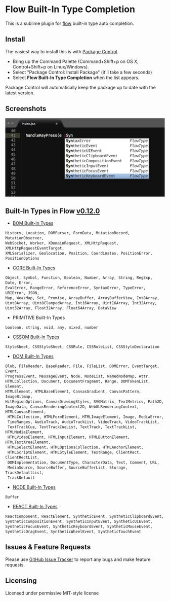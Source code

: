 # Flow Built-In Type Completion

This is a sublime plugin for [flow](https://github.com/facebook/flow) built-in type auto completion.

## Install

The easiest way to install this is with [Package Control](https://sublime.wbond.net/).

 * Bring up the Command Palette (Command+Shift+p on OS X, Control+Shift+p on Linux/Windows).
 * Select "Package Control: Install Package" (it'll take a few seconds)
 * Select **Flow Built-In Type Completion** when the list appears.

Package Control will automatically keep the package up to date with the latest version.

## Screenshots
![sample](https://raw.githubusercontent.com/xinchaobeta/flow-builtin-type-completion/master/screenshots/sample.png)


## Built-In Types in Flow [v0.12.0](https://github.com/facebook/flow/releases/tag/v0.12.0)

- [BOM Built-In Types](https://github.com/facebook/flow/blob/v0.12.0/lib/bom.js)

```
History, Location, DOMParser, FormData, MutationRecord, MutationObserver, 
WebSocket, Worker, XDomainRequest, XMLHttpRequest, XMLHttpRequestEventTarget, 
XMLSerializer, Geolocation, Position, Coordinates, PositionError, 
PositionOptions
```

- [CORE Built-In Types](https://github.com/facebook/flow/blob/v0.12.0/lib/core.js)

```
Object, Symbol, Function, Boolean, Number, Array, String, RegExp, Date, Error, 
EvalError, RangeError, ReferenceError, SyntaxError, TypeError, URIError, JSON, 
Map, WeakMap, Set, Promise, ArrayBuffer, ArrayBufferView, Int8Array, 
Uint8Array, Uint8ClampedArray, Int16Array, Uint16Array, Int32Array, 
Uint32Array, Float32Array, Float64Array, DataView
```

- PRIMITIVE Built-In Types

```
boolean, string, void, any, mixed, number
```

- [CSSOM Built-In Types](https://github.com/facebook/flow/blob/v0.12.0/lib/cssom.js)

```
StyleSheet, CSSStyleSheet, CSSRule, CSSRuleList, CSSStyleDeclaration
```

- [DOM Built-In Types](https://github.com/facebook/flow/blob/v0.12.0/lib/dom.js)

```
Blob, FileReader, BaseReader, File, FileList, DOMError, EventTarget, Event, 
ProgressEvent, MessageEvent, Node, NodeList, NamedNodeMap, Attr, 
HTMLCollection, Document, DocumentFragment, Range, DOMTokenList, Element, 
HTMLElement, HTMLBaseElement, CanvasGradient, CanvasPattern, ImageBitmap, 
HitRegionOptions, CanvasDrawingStyles, SVGMatrix, TextMetrics, Path2D, 
ImageData, CanvasRenderingContext2D, WebGLRenderingContext, HTMLCanvasElement,
 HTMLCollection, HTMLFormElement, HTMLImageElement, Image, MediaError, 
 TimeRanges, AudioTrack, AudioTrackList, VideoTrack, VideoTrackList, 
 TextTrackCue, TextTrackCueList, TextTrack, TextTrackList, HTMLMediaElement, 
 HTMLVideoElement, HTMLInputElement, HTMLButtonElement, HTMLTextAreaElement, 
 HTMLSelectElement, HTMLOptionsCollection, HTMLAnchorElement, 
 HTMLScriptElement, HTMLStyleElement, TextRange, ClientRect, ClientRectList, 
 DOMImplementation, DocumentType, CharacterData, Text, Comment, URL, 
 MediaSource, SourceBuffer, SourceBufferList, Storage, TrackDefaultList, 
 TrackDefault
```

- [NODE Built-In Types](https://github.com/facebook/flow/blob/v0.12.0/lib/node.js)

```
Buffer
```

- [REACT Built-In Types](https://github.com/facebook/flow/blob/v0.12.0/lib/react.js)

```
ReactComponent, ReactElement, SyntheticEvent, SyntheticClipboardEvent, 
SyntheticCompositionEvent, SyntheticInputEvent, SyntheticUIEvent, 
SyntheticFocusEvent, SyntheticKeyboardEvent, SyntheticMouseEvent, 
SyntheticDragEvent, SyntheticWheelEvent, SyntheticTouchEvent
```


## Issues & Feature Requests

Please use [GitHub Issue Tracker](https://github.com/xinchaobeta/flow-builtin-type-completion/issues) to report any bugs and make feature requests.

## Licensing
Licensed under permissive MIT-style license
